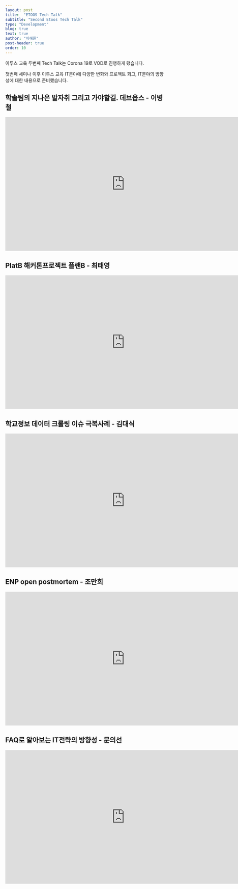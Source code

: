 ```yaml
---
layout: post
title:  "ETOOS Tech Talk"
subtitle: "Second Etoos Tech Talk"
type: "Development"
blog: true
text: true
author: "이혜원"
post-header: true
order: 10
---
```

이투스 교육 두번째 Tech Talk는 Corona 19로 VOD로 진행하게 됐습니다.

첫번째 세미나 이후 이투스 교육 IT분야에 다양한 변화와 프로젝트 회고, IT분야의 방향성에 대한 내용으로
준비했습니다.

## 학솔팀의 지나온 발자취 그리고 가야할길. 데브옵스 - 이병철
<iframe width="750" height="420" src="https://acaimg.etoos.com/movie/tech/2nd/TechTalk_DevOps_by_lee.mp4"  
 frameborder="0" allow="autoplay; encrypted-media" allowfullscreen></iframe>

## PlatB 해커톤프로젝트 플랜B - 최태영
<iframe width="750" height="420" src="https://acaimg.etoos.com/movie/tech/2nd/TechTalk_planB_by_choi.mp4"  
 frameborder="0" allow="autoplay; encrypted-media" allowfullscreen></iframe>

## 학교정보 데이터 크롤링 이슈 극복사례 - 김대식
<iframe width="750" height="420" src="https://acaimg.etoos.com/movie/tech/2nd/TechTalk_crawling_by_kim.mp4"  
 frameborder="0" allow="autoplay; encrypted-media" allowfullscreen></iframe>

## ENP open postmortem - 조만희
<iframe width="750" height="420" src="https://acaimg.etoos.com/movie/tech/2nd/TechTalk_enp_postmortem_by_jo.mp4"  
 frameborder="0" allow="autoplay; encrypted-media" allowfullscreen></iframe>

## FAQ로 알아보는 IT전략의 방향성 - 문의선
<iframe width="750" height="420" src="https://acaimg.etoos.com/movie/tech/2nd/TechTalk_3Q_by_moon.mp4"  
 frameborder="0" allow="autoplay; encrypted-media" allowfullscreen></iframe>